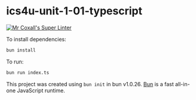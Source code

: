 # ics4u-unit-1-01-typescript

[![Mr Coxall's Super Linter](https://github.com/Curtis-Edwards/ICS4U-Unit-1-01-Typescript/workflows/Mr%20Coxall's%20Super%20Linter/badge.svg)](https://github.com/Curtis-Edwards/ICS4U-Unit-1-01-Typescript/actions/)

To install dependencies:

```bash
bun install
```

To run:

```bash
bun run index.ts
```

This project was created using `bun init` in bun v1.0.26. [Bun](https://bun.sh) is a fast all-in-one JavaScript runtime.
